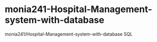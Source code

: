 # monia241-Hospital-Management-system-with-database
monia241/Hospital-Management-system-with-database SQL
